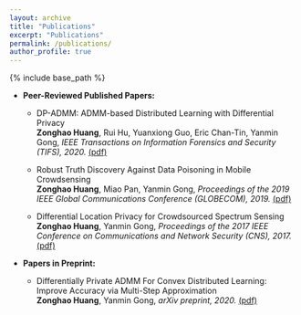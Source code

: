 ```yaml
---
layout: archive
title: "Publications"
excerpt: "Publications"
permalink: /publications/
author_profile: true
---
```

{% include base_path %}


* <b>Peer-Reviewed Published Papers:</b>
  * DP-ADMM: ADMM-based Distributed Learning with Differential Privacy<br/><b>Zonghao Huang</b>, Rui Hu, Yuanxiong Guo, Eric Chan-Tin, Yanmin Gong, <i> IEEE Transactions on Information Forensics and Security (TIFS), 2020.</i> [(pdf)](https://zonghaohuang007.github.io/home/files/paper2.pdf)

  * Robust Truth Discovery Against Data Poisoning in Mobile Crowdsensing<br/><b>Zonghao Huang</b>, Miao Pan, Yanmin Gong, <i>Proceedings of the 2019 IEEE Global Communications Conference (GLOBECOM), 2019.</i> [(pdf)](https://zonghaohuang007.github.io/home/files/paper3.pdf)

  * Differential Location Privacy for Crowdsourced Spectrum Sensing<br/><b>Zonghao Huang</b>, Yanmin Gong, <i>Proceedings of the
2017 IEEE Conference on Communications and Network Security (CNS), 2017.</i> [(pdf)](https://zonghaohuang007.github.io/home/files/paper1.pdf)

* <b>Papers in Preprint:</b>
  * Differentially Private ADMM For Convex Distributed Learning: Improve Accuracy via Multi-Step Approximation<br/> <b>Zonghao Huang</b>, Yanmin Gong, <i>arXiv preprint, 2020.</i> [(pdf)](https://zonghaohuang007.github.io/home/files/paper4.pdf)
